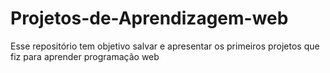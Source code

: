# Projetos-de-Aprendizagem-web
Esse repositório tem objetivo salvar e apresentar os primeiros projetos que fiz para aprender programação web
